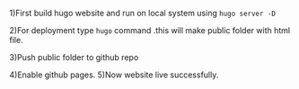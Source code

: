 1)First build hugo website and  run on local system using `hugo server -D`

2)For deployment type `hugo` command .this will make public folder with html file.

3)Push public folder to github repo 

4)Enable github pages. 
5)Now website live successfully.
